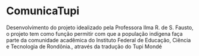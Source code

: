 # ComunicaTupi
Desenvolvimento do projeto idealizado pela Professora Ilma R. de S. Fausto, o projeto tem como função permitir com que a população indígena faça parte da comunidade acadêmica  do Instituto Federal de Educação, Ciência e Tecnologia de Rondônia., através da tradução do Tupi Mondé 
